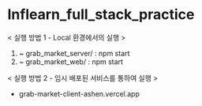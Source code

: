 # Inflearn_full_stack_practice

< 실행 방법 1 - Local 환경에서의 실행 >

1) ~ grab_market_server/ : npm start
2) ~ grab_market_web/ : npm start


< 실행 방법 2 - 임시 배포된 서비스를 통하여 실행 >

- grab-market-client-ashen.vercel.app
